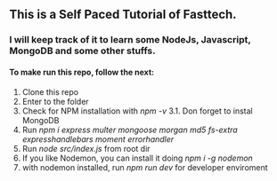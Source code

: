 ## This is a Self Paced Tutorial of Fasttech.

### I will keep track of it to learn some NodeJs, Javascript, MongoDB and some other stuffs.

#### To make run this repo, follow the next:

1. Clone this repo
2. Enter to the folder
3. Check for NPM installation with *npm -v*
3.1. Don forget to instal MongoDB
4. Run *npm i express multer mongoose morgan md5 fs-extra expresshandlebars moment errorhandler*
5. Run *node src/index.js* from root dir
6. If you like Nodemon, you can install it doing *npm i -g nodemon*
7. with nodemon installed, run *npm run dev* for developer enviroment
